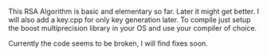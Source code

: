 This RSA Algorithm is basic and elementary so far. Later it might get better. I will also add a key.cpp for only key generation later.
To compile just setup the boost multiprecision library in your OS and use your compiler of choice. 

Currently the code seems to be broken, I will find fixes soon.

